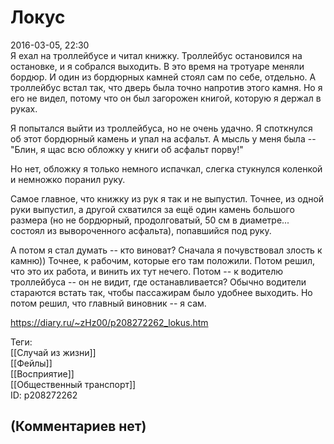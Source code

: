Локус
=====

  
2016-03-05, 22:30  
 Я ехал на троллейбусе и читал книжку. Троллейбус остановился на остановке, и я собрался выходить. В это время на тротуаре меняли бордюр. И один из бордюрных камней стоял сам по себе, отдельно. А троллейбус встал так, что дверь была точно напротив этого камня. Но я его не видел, потому что он был загорожен книгой, которую я держал в руках.   
   
 Я попытался выйти из троллейбуса, но не очень удачно. Я споткнулся об этот бордюрный камень и упал на асфальт. А мысль у меня была -- "Блин, я щас всю обложку у книги об асфальт порву!"   
   
 Но нет, обложку я только немного испачкал, слегка стукнулся коленкой и немножко поранил руку.   
   
 Самое главное, что книжку из рук я так и не выпустил. Точнее, из одной руки выпустил, а другой схватился за ещё один камень большого размера (но не бордюрный, продолговатый, 50 см в диаметре... состоял из вывороченного асфальта), попавшийся под руку.   
   
 А потом я стал думать -- кто виноват? Сначала я почувствовал злость к камню)) Точнее, к рабочим, которые его там положили. Потом решил, что это их работа, и винить их тут нечего. Потом -- к водителю троллейбуса -- он не видит, где останавливается? Обычно водители стараются встать так, чтобы пассажирам было удобнее выходить. Но потом решил, что главный виновник -- я сам.   
  
<https://diary.ru/~zHz00/p208272262_lokus.htm>  
  
Теги:  
[[Случай из жизни]]  
[[Фейлы]]  
[[Восприятие]]  
[[Общественный транспорт]]  
ID: p208272262  


(Комментариев нет)
------------------